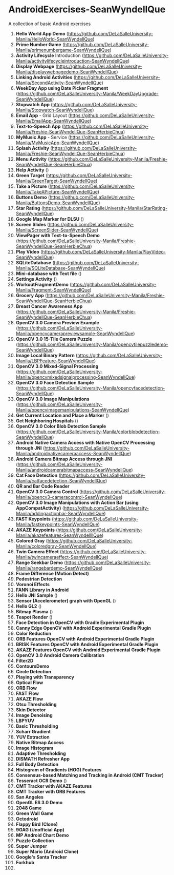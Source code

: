 # AndroidExercises-SeanWyndellQue

A collection of basic Android exercises

1. **Hello World App Demo** (https://github.com/DeLaSalleUniversity-Manila/HelloWorld-SeanWyndellQue)
2. **Prime Number Game** (https://github.com/DeLaSalleUniversity-Manila/primenumbergame-SeanWyndellQue)
3. **Activity Lifecycle** Introduction (https://github.com/DeLaSalleUniversity-Manila/activitylifecycleintroduction-SeanWyndellQue)
4. **Display Webpage** (https://github.com/DeLaSalleUniversity-Manila/displaywebpagedemo-SeanWyndellQue)
5. **Linking Android Activities** (https://github.com/DeLaSalleUniversity-Manila/SecondActivity-SeanWyndellQue)
6. **WeekDay App using Date Picker Fragment** (https://github.com/DeLaSalleUniversity-Manila/WeekDayUpgrade-SeanWyndellQue)
7. **Stopwatch App** (https://github.com/DeLaSalleUniversity-Manila/Stopwatch-SeanWyndellQue)
8. **Email App** - Grid Layout (https://github.com/DeLaSalleUniversity-Manila/EmailApp-SeanWyndellQue)
9. **Text-to-Speech App** (https://github.com/DeLaSalleUniversity-Manila/Freshie-SeanWyndellQue-SeanHerbieChua)
10. **MyMusic App** - Service (https://github.com/DeLaSalleUniversity-Manila/MyMusicApp-SeanWyndellQue)
11. **Splash Activity** (https://github.com/DeLaSalleUniversity-Manila/Freshie-SeanWyndellQue-SeanHerbieChua)
12. **Menu Activity** (https://github.com/DeLaSalleUniversity-Manila/Freshie-SeanWyndellQue-SeanHerbieChua)
13. **Help Activity** ()
14. **Green Target** (https://github.com/DeLaSalleUniversity-Manila/GreenTarget-SeanWyndellQue)
15. **Take a Picture** (https://github.com/DeLaSalleUniversity-Manila/TakeAPicture-SeanWyndellQue)
16. **Buttons Demo** (https://github.com/DeLaSalleUniversity-Manila/ButtonsDemo-SeanWyndellQue)
17. **Star Rating** (https://github.com/DeLaSalleUniversity-Manila/StarRating-SeanWyndellQue)
18. **Google Map Marker for DLSU** ()
19. **Screen Slides** (https://github.com/DeLaSalleUniversity-Manila/ScreenSlider-SeanWyndellQue)
20. **ViewPager with Text-to-Speech Demo** (https://github.com/DeLaSalleUniversity-Manila/Freshie-SeanWyndellQue-SeanHerbieChua)
21. **Play Video** (https://github.com/DeLaSalleUniversity-Manila/PlayVideo-SeanWyndellQue)
22. **SQLiteDatabase** (https://github.com/DeLaSalleUniversity-Manila/SQLiteDatabase-SeanWyndellQue)
23. **Mini-database with Text file** ()
24. **Settings Activity** ()
25. **WorkoutFragmentDemo** (https://github.com/DeLaSalleUniversity-Manila/Fragment-SeanWyndellQue)
26. **Grocery App** (https://github.com/DeLaSalleUniversity-Manila/Freshie-SeanWyndellQue-SeanHerbieChua)
27. **Breast Cancer Awareness App** (https://github.com/DeLaSalleUniversity-Manila/Freshie-SeanWyndellQue-SeanHerbieChua)
28. **OpenCV 3.0 Camera Preview Example** (https://github.com/DeLaSalleUniversity-Manila/opencvcamerapreviewsample-SeanWyndellQue)
29. **OpenCV 3.0 15-Tile Camera Puzzle** (https://github.com/DeLaSalleUniversity-Manila/opencvtilepuzzledemo-SeanWyndellQue)
30. **Image Local Binary Pattern** (https://github.com/DeLaSalleUniversity-Manila/LBPFeature-SeanWyndellQue)
31. **OpenCV 3.0 Mixed-Signal Processing**  (https://github.com/DeLaSalleUniversity-Manila/opencvmixedsignalprocessing-SeanWyndellQue)
32. **OpenCV 3.0 Face Detection Sample** (https://github.com/DeLaSalleUniversity-Manila/opencvfacedetection-SeanWyndellQue)
33. **OpenCV 3.0 Image Manipulations** (https://github.com/DeLaSalleUniversity-Manila/opencvimagemanipulations-SeanWyndellQue)
34. **Get Current Location and Place a Marker** ()
35. **Get Neighboring Hospitals** ()
36. **OpenCV 3.0 Color Blob Detection Sample** (https://github.com/DeLaSalleUniversity-Manila/colorblobdetection-SeanWyndellQue)
37. **Android Native Camera Access with Native OpenCV Processing through JNI** (https://github.com/DeLaSalleUniversity-Manila/androidnativecameraaccess-SeanWyndellQue)
38. **Android Camera Bitmap Access through JNI** (https://github.com/DeLaSalleUniversity-Manila/androidcamerabitmapaccess-SeanWyndellQue)
39. **Cat Face Detection** (https://github.com/DeLaSalleUniversity-Manila/catfacedetection-SeanWyndellQue)
40. **QR and Bar Code Reader** 
41. **OpenCV 3.0 Camera Control** (https://github.com/DeLaSalleUniversity-Manila/opencv3-cameracontrol-SeanWyndellQue)
42. **OpenCV 3.0 Image Manipulations with Action Bar (using AppCompatActivity)** (https://github.com/DeLaSalleUniversity-Manila/addingactionbar-SeanWyndellQue)
43. **FAST Keypoints** (https://github.com/DeLaSalleUniversity-Manila/fastkeypoints-SeanWyndellQue)
44. **AKAZE Keypoints** (https://github.com/DeLaSalleUniversity-Manila/akazefeatures-SeanWyndellllQue)
45. **Colored Gray** (https://github.com/DeLaSalleUniversity-Manila/coloredgray-SeanWyndellQue)
46. **Twin Camera Effect** (https://github.com/DeLaSalleUniversity-Manila/twincameraeffect-SeanWyndellQue)
47. **Range Seekbar Demo** (https://github.com/DeLaSalleUniversity-Manila/rangebardemo-SeanWyndellQue)
48. **Frame Difference (Motion Detect)** 
49. **Pedestrian Detection** 
50. **Voronoi Effects** 
51. **FANN Library in Android** 
52. **Hello JNI Sample** ()
53. **Sensor (Accelerometer) graph with OpenGL** ()
54. **Hello GL2** ()
55. **Bitmap Plasma** ()
56. **Teapot Render** ()
57. **Face Detection in OpenCV with Gradle Experimental Plugin** 
58. **Canny Edge OpenCV with Android Experimental Gradle Plugin** 
59. **Color Reduction** 
60. **ORB Features OpenCV with Android Experimental Gradle Plugin** 
61. **BRISK Features OpenCV with Android Experimental Gradle Plugin** 
62. **AKAZE Features OpenCV with Android Experimental Gradle Plugin** 
63. **OpenCV 3.0 Android Camera Calibration** 
64. **Filter2D** 
65. **ContoursDemo** 
66. **Circle Detection** 
67. **Playing with Transparency** 
68. **Optical Flow** 
69. **ORB Flow** 
70. **FAST Flow** 
71. **AKAZE Flow** 
72. **Otsu Thresholding** 
73. **Skin Detector** 
74. **Image Denoising** 
75. **LBPYUV** 
76. **Basic Thresholding** 
77. **Scharr Gradient** 
78. **YUV Extraction**
79. **Native Bitmap Access** 
80. **Image Histogram** 
81. **Adaptive Thresholding** 
82. **DISMATH Refresher App** 
83. **Full Body Detection** 
84. **Histogram of Gradients (HOG) Features** 
85. **Consensus-based Matching and Tracking in Android (CMT Tracker)** 
86. **Tesseract OCR Demo** ()
87. **CMT Tracker with AKAZE Features** 
88. **CMT Tracker with ORB Features** 
89. **San Angeles** 
90. **OpenGL ES 3.0 Demo** 
91. **2048 Game** 
92. **Green Wall Game** 
93. **Octodroid** 
94. **Flappy Bird (Clone)** 
95. **9GAG (Unofficial App)** 
96. **MP Android Chart Demo** 
97. **Puzzle Collection** 
98. **Super Jumper** 
99. **Super Mario (Android Clone)** 
100. **Google's Santa Tracker** 
101. **Forkhub** 
102. 
